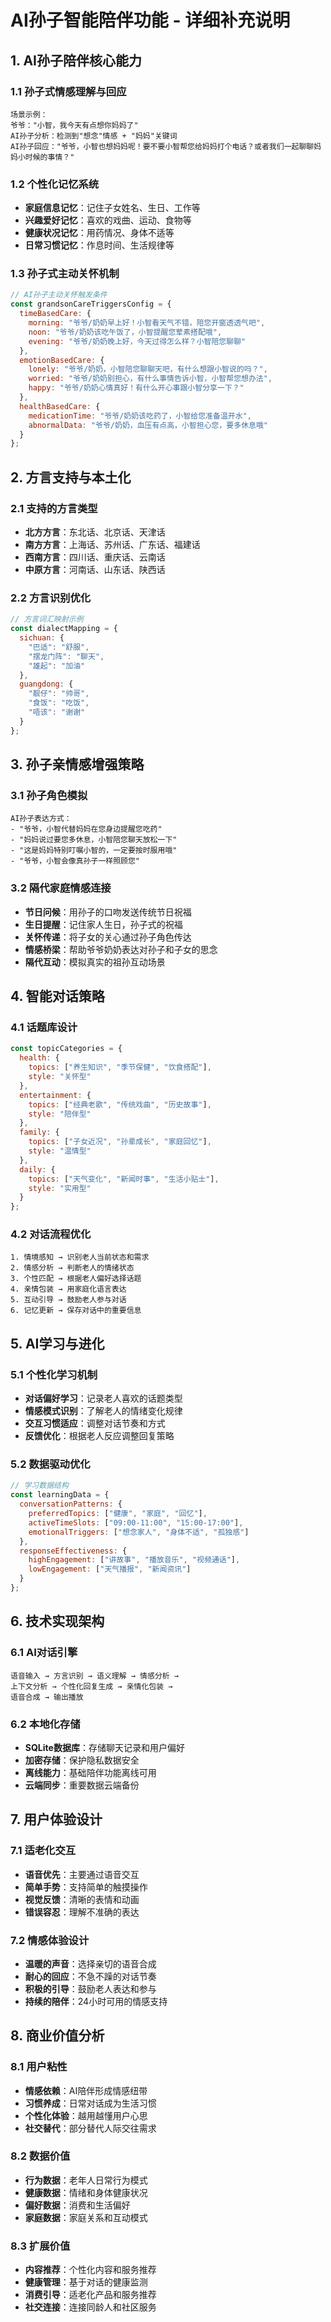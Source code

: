# AI孙子智能陪伴功能 - 详细补充说明

## 1. AI孙子陪伴核心能力

### 1.1 孙子式情感理解与回应
```
场景示例：
爷爷："小智，我今天有点想你妈妈了"
AI孙子分析：检测到"想念"情感 + "妈妈"关键词
AI孙子回应："爷爷，小智也想妈妈呢！要不要小智帮您给妈妈打个电话？或者我们一起聊聊妈妈小时候的事情？"
```

### 1.2 个性化记忆系统
- **家庭信息记忆**：记住子女姓名、生日、工作等
- **兴趣爱好记忆**：喜欢的戏曲、运动、食物等
- **健康状况记忆**：用药情况、身体不适等
- **日常习惯记忆**：作息时间、生活规律等

### 1.3 孙子式主动关怀机制
```javascript
// AI孙子主动关怀触发条件
const grandsonCareTriggersConfig = {
  timeBasedCare: {
    morning: "爷爷/奶奶早上好！小智看天气不错，陪您开窗透透气吧",
    noon: "爷爷/奶奶该吃午饭了，小智提醒您荤素搭配哦",
    evening: "爷爷/奶奶晚上好，今天过得怎么样？小智陪您聊聊"
  },
  emotionBasedCare: {
    lonely: "爷爷/奶奶，小智陪您聊聊天吧，有什么想跟小智说的吗？",
    worried: "爷爷/奶奶别担心，有什么事情告诉小智，小智帮您想办法",
    happy: "爷爷/奶奶心情真好！有什么开心事跟小智分享一下？"
  },
  healthBasedCare: {
    medicationTime: "爷爷/奶奶该吃药了，小智给您准备温开水",
    abnormalData: "爷爷/奶奶，血压有点高，小智担心您，要多休息哦"
  }
};
```

## 2. 方言支持与本土化

### 2.1 支持的方言类型
- **北方方言**：东北话、北京话、天津话
- **南方方言**：上海话、苏州话、广东话、福建话
- **西南方言**：四川话、重庆话、云南话
- **中原方言**：河南话、山东话、陕西话

### 2.2 方言识别优化
```javascript
// 方言词汇映射示例
const dialectMapping = {
  sichuan: {
    "巴适": "舒服",
    "摆龙门阵": "聊天",
    "雄起": "加油"
  },
  guangdong: {
    "靓仔": "帅哥",
    "食饭": "吃饭",
    "唔该": "谢谢"
  }
};
```

## 3. 孙子亲情感增强策略

### 3.1 孙子角色模拟
```
AI孙子表达方式：
- "爷爷，小智代替妈妈在您身边提醒您吃药"
- "妈妈说过要您多休息，小智陪您聊天放松一下"
- "这是妈妈特别叮嘱小智的，一定要按时服用哦"
- "爷爷，小智会像真孙子一样照顾您"
```

### 3.2 隔代家庭情感连接
- **节日问候**：用孙子的口吻发送传统节日祝福
- **生日提醒**：记住家人生日，孙子式的祝福
- **关怀传递**：将子女的关心通过孙子角色传达
- **情感桥梁**：帮助爷爷奶奶表达对孙子和子女的思念
- **隔代互动**：模拟真实的祖孙互动场景

## 4. 智能对话策略

### 4.1 话题库设计
```javascript
const topicCategories = {
  health: {
    topics: ["养生知识", "季节保健", "饮食搭配"],
    style: "关怀型"
  },
  entertainment: {
    topics: ["经典老歌", "传统戏曲", "历史故事"],
    style: "陪伴型"
  },
  family: {
    topics: ["子女近况", "孙辈成长", "家庭回忆"],
    style: "温情型"
  },
  daily: {
    topics: ["天气变化", "新闻时事", "生活小贴士"],
    style: "实用型"
  }
};
```

### 4.2 对话流程优化
```
1. 情境感知 → 识别老人当前状态和需求
2. 情感分析 → 判断老人的情绪状态
3. 个性匹配 → 根据老人偏好选择话题
4. 亲情包装 → 用家庭化语言表达
5. 互动引导 → 鼓励老人参与对话
6. 记忆更新 → 保存对话中的重要信息
```

## 5. AI学习与进化

### 5.1 个性化学习机制
- **对话偏好学习**：记录老人喜欢的话题类型
- **情感模式识别**：了解老人的情绪变化规律
- **交互习惯适应**：调整对话节奏和方式
- **反馈优化**：根据老人反应调整回复策略

### 5.2 数据驱动优化
```javascript
// 学习数据结构
const learningData = {
  conversationPatterns: {
    preferredTopics: ["健康", "家庭", "回忆"],
    activeTimeSlots: ["09:00-11:00", "15:00-17:00"],
    emotionalTriggers: ["想念家人", "身体不适", "孤独感"]
  },
  responseEffectiveness: {
    highEngagement: ["讲故事", "播放音乐", "视频通话"],
    lowEngagement: ["天气播报", "新闻资讯"]
  }
};
```

## 6. 技术实现架构

### 6.1 AI对话引擎
```
语音输入 → 方言识别 → 语义理解 → 情感分析 → 
上下文分析 → 个性化回复生成 → 亲情化包装 → 
语音合成 → 输出播放
```

### 6.2 本地化存储
- **SQLite数据库**：存储聊天记录和用户偏好
- **加密存储**：保护隐私数据安全
- **离线能力**：基础陪伴功能离线可用
- **云端同步**：重要数据云端备份

## 7. 用户体验设计

### 7.1 适老化交互
- **语音优先**：主要通过语音交互
- **简单手势**：支持简单的触摸操作
- **视觉反馈**：清晰的表情和动画
- **错误容忍**：理解不准确的表达

### 7.2 情感体验设计
- **温暖的声音**：选择亲切的语音合成
- **耐心的回应**：不急不躁的对话节奏
- **积极的引导**：鼓励老人表达和参与
- **持续的陪伴**：24小时可用的情感支持

## 8. 商业价值分析

### 8.1 用户粘性
- **情感依赖**：AI陪伴形成情感纽带
- **习惯养成**：日常对话成为生活习惯
- **个性化体验**：越用越懂用户心思
- **社交替代**：部分替代人际交往需求

### 8.2 数据价值
- **行为数据**：老年人日常行为模式
- **健康数据**：情绪和身体健康状况
- **偏好数据**：消费和生活偏好
- **家庭数据**：家庭关系和互动模式

### 8.3 扩展价值
- **内容推荐**：个性化内容和服务推荐
- **健康管理**：基于对话的健康监测
- **消费引导**：适老化产品和服务推荐
- **社交连接**：连接同龄人和社区服务
